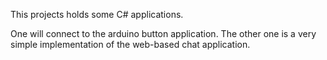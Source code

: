 This projects holds some C# applications.

One will connect to the arduino button application.
The other one is a very simple implementation of the web-based chat application.
